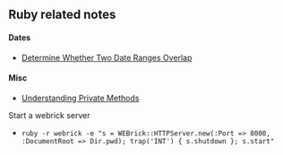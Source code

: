 ## Ruby related notes


#### Dates

* [Determine Whether Two Date Ranges Overlap](http://stackoverflow.com/questions/325933/determine-whether-two-date-ranges-overlap)

#### Misc

* [Understanding Private Methods](http://stackoverflow.com/questions/4293215/understanding-private-methods-in-ruby/4293330#4293330)

Start a webrick server

* `ruby -r webrick -e "s = WEBrick::HTTPServer.new(:Port => 8000, :DocumentRoot => Dir.pwd); trap('INT') { s.shutdown }; s.start"`